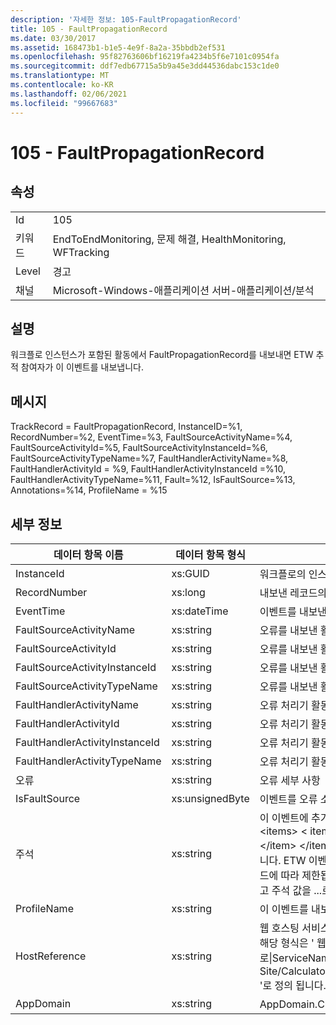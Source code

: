 ```yaml
---
description: '자세한 정보: 105-FaultPropagationRecord'
title: 105 - FaultPropagationRecord
ms.date: 03/30/2017
ms.assetid: 168473b1-b1e5-4e9f-8a2a-35bbdb2ef531
ms.openlocfilehash: 95f82763606bf16219fa4234b5f6e7101c0954fa
ms.sourcegitcommit: ddf7edb67715a5b9a45e3dd44536dabc153c1de0
ms.translationtype: MT
ms.contentlocale: ko-KR
ms.lasthandoff: 02/06/2021
ms.locfileid: "99667683"
---
```

# <a name="105---faultpropagationrecord"></a>105 - FaultPropagationRecord

## <a name="properties"></a>속성  
  
|||  
|-|-|  
|Id|105|  
|키워드|EndToEndMonitoring, 문제 해결, HealthMonitoring, WFTracking|  
|Level|경고|  
|채널|Microsoft-Windows-애플리케이션 서버-애플리케이션/분석|  
  
## <a name="description"></a>설명  

 워크플로 인스턴스가 포함된 활동에서 FaultPropagationRecord를 내보내면 ETW 추적 참여자가 이 이벤트를 내보냅니다.  
  
## <a name="message"></a>메시지  

 TrackRecord = FaultPropagationRecord, InstanceID=%1, RecordNumber=%2, EventTime=%3, FaultSourceActivityName=%4, FaultSourceActivityId=%5, FaultSourceActivityInstanceId=%6, FaultSourceActivityTypeName=%7, FaultHandlerActivityName=%8,  FaultHandlerActivityId = %9, FaultHandlerActivityInstanceId =%10, FaultHandlerActivityTypeName=%11, Fault=%12, IsFaultSource=%13, Annotations=%14, ProfileName = %15  
  
## <a name="details"></a>세부 정보  
  
|데이터 항목 이름|데이터 항목 형식|설명|  
|--------------------|--------------------|-----------------|  
|InstanceId|xs:GUID|워크플로의 인스턴스 ID|  
|RecordNumber|xs:long|내보낸 레코드의 시퀀스 번호|  
|EventTime|xs:dateTime|이벤트를 내보낸 시간(UTC)|  
|FaultSourceActivityName|xs:string|오류를 내보낸 활동 이름|  
|FaultSourceActivityId|xs:string|오류를 내보낸 활동의 ID|  
|FaultSourceActivityInstanceId|xs:string|오류를 내보낸 활동의 인스턴스 ID|  
|FaultSourceActivityTypeName|xs:string|오류를 내보낸 활동의 유형|  
|FaultHandlerActivityName|xs:string|오류 처리기 활동의 표시 이름|  
|FaultHandlerActivityId|xs:string|오류 처리기 활동의 ID|  
|FaultHandlerActivityInstanceId|xs:string|오류 처리기 활동의 인스턴스 ID|  
|FaultHandlerActivityTypeName|xs:string|오류 처리기 활동의 유형|  
|오류|xs:string|오류 세부 사항|  
|IsFaultSource|xs:unsignedByte|이벤트를 오류 소스에서 내보냈는지 여부를 나타냅니다.|  
|주석|xs:string|이 이벤트에 추가된 주석입니다.  값은 xml 요소에 a 형식으로 저장 됩니다 \<items> \< item  name = "annotationName" type="System.String"> \</item> \</items> .  주석을 지정 하지 않으면 문자열에가 포함 \<items/> 됩니다. ETW 이벤트 크기는 ETW 버퍼 크기 또는 ETW 이벤트의 최대 페이로드에 따라 제한됩니다. 이벤트 크기가 ETW 제한을 초과 하면 주석을 삭제 하 고 주석 값을 ...로 대체 하 여 이벤트를 자릅니다. \<items> \</items>|  
|ProfileName|xs:string|이 이벤트를 내보낸 이름 또는 추적 프로필|  
|HostReference|xs:string|웹 호스팅 서비스의 경우 이 필드는 웹 계층의 서비스를 고유하게 식별합니다.  해당 형식은 ' 웹 사이트 이름 응용 프로그램 가상 경로&#124;서비스 가상 경로&#124;ServiceName ' 예: ' Default Web Site/CalculatorApplication&#124;/CalculatorService.svc&#124;CalculatorService '로 정의 됩니다.|  
|AppDomain|xs:string|AppDomain.CurrentDomain.FriendlyName에서 반환되는 문자열입니다.|
